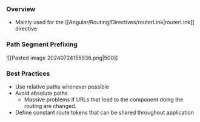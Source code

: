### Overview
- Mainly used for the [[Angular/Routing/Directives/routerLink|routerLink]] directive

### Path Segment Prefixing
![[Pasted image 20240724155936.png|500]]

### Best Practices
- Use relative paths whenever possible
- Avoid absolute paths
	- Massive problems if URLs that lead to the component doing the routing are changed.
- Define constant route tokens that can be shared throughout application
